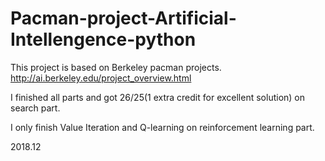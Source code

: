 # Pacman-project-Artificial-Intellengence-python

This project is based on Berkeley pacman projects.
http://ai.berkeley.edu/project_overview.html

I finished all parts and got 26/25(1 extra credit for excellent solution) on search part.

I only finish Value Iteration and Q-learning on reinforcement learning part.


2018.12
